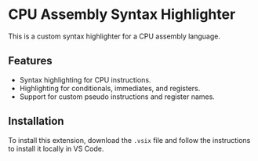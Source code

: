 # CPU Assembly Syntax Highlighter

This is a custom syntax highlighter for a CPU assembly language.

## Features

- Syntax highlighting for CPU instructions.
- Highlighting for conditionals, immediates, and registers.
- Support for custom pseudo instructions and register names.

## Installation

To install this extension, download the `.vsix` file and follow the instructions to install it locally in VS Code.
